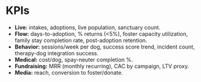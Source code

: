 # KPIs

- **Live:** intakes, adoptions, live population, sanctuary count.
- **Flow:** days-to-adoption, % returns (<5%), foster capacity utilization, family stay completion rate, post-adoption retention.
- **Behavior:** sessions/week per dog, success score trend, incident count, therapy-dog integration success.
- **Medical:** cost/dog, spay-neuter completion %.
- **Fundraising:** MRR (monthly recurring), CAC by campaign, LTV proxy.
- **Media:** reach, conversion to foster/donate.
